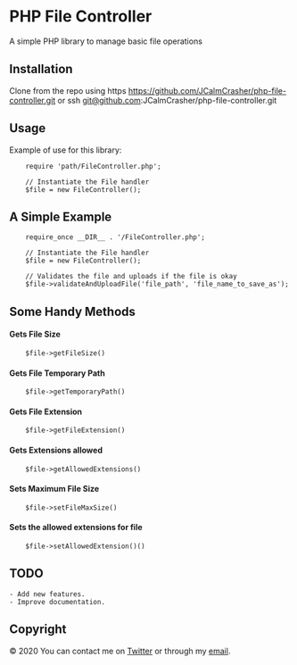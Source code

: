 # PHP File Controller

A simple PHP library to manage basic file operations

## Installation

Clone from the repo using https https://github.com/JCalmCrasher/php-file-controller.git or ssh git@github.com:JCalmCrasher/php-file-controller.git

## Usage

Example of use for this library:

```
    require 'path/FileController.php';

    // Instantiate the File handler
    $file = new FileController();
```

## A Simple Example

```
    require_once __DIR__ . '/FileController.php';

    // Instantiate the File handler
    $file = new FileController();

    // Validates the file and uploads if the file is okay
    $file->validateAndUploadFile('file_path', 'file_name_to_save_as');
```

## Some Handy Methods

#### Gets File Size

```
    $file->getFileSize()
```

#### Gets File Temporary Path

```
    $file->getTemporaryPath()
```

#### Gets File Extension

```
    $file->getFileExtension()
```

#### Gets Extensions allowed

```
    $file->getAllowedExtensions()
```

#### Sets Maximum File Size

```
    $file->setFileMaxSize()
```

#### Sets the allowed extensions for file

```
    $file->setAllowedExtension()()
```

## TODO

    - Add new features.
    - Improve documentation.

## Copyright

© 2020
You can contact me on [Twitter](https://twitter.com/proJosh001) or through my [email](mailto:josh001pro@gmail.com).
